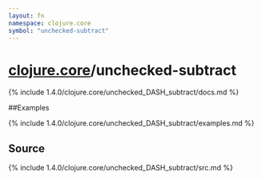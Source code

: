 ```yaml
---
layout: fn
namespace: clojure.core
symbol: "unchecked-subtract"
---
```


# [clojure.core](../)/unchecked-subtract

{% include 1.4.0/clojure.core/unchecked_DASH_subtract/docs.md %}

##Examples

{% include 1.4.0/clojure.core/unchecked_DASH_subtract/examples.md %}
## Source
{% include 1.4.0/clojure.core/unchecked_DASH_subtract/src.md %}

